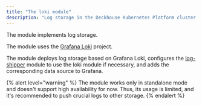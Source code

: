 ```yaml
---
title: "The loki module"
description: "Log storage in the Deckhouse Kubernetes Platform cluster based on Grafana Loki."
---
```


The module implements log storage.

The module uses the [Grafana Loki](https://grafana.com/oss/loki/) project.

The module deploys log storage based on Grafana Loki, configures the [log-shipper](../log-shipper/) module to use the loki module if necessary, and adds the corresponding data source to Grafana.

{% alert level="warning" %}
The module works only in standalone mode and doesn't support high availability for now. Thus, its usage is limited, and it's recommended to push crucial logs to other storage.
{% endalert %}
